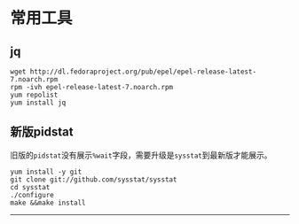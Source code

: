 # 常用工具

## jq

```
wget http://dl.fedoraproject.org/pub/epel/epel-release-latest-7.noarch.rpm
rpm -ivh epel-release-latest-7.noarch.rpm
yum repolist
yum install jq
```

## 新版pidstat

旧版的`pidstat`没有展示`%wait`字段，需要升级是`sysstat`到最新版才能展示。

```
yum install -y git
git clone git://github.com/sysstat/sysstat
cd sysstat
./configure
make &&make install
```






















----

